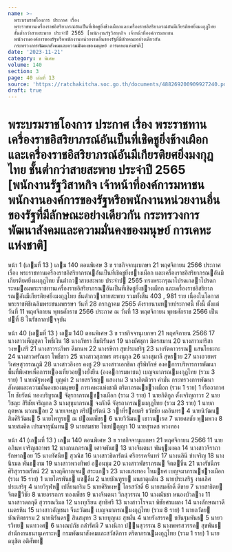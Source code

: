 ```yaml
---
name: >-
  พระบรมราชโองการ ประกาศ เรื่อง
  พระราชทานเครื่องราชอิสริยาภรณ์อันเป็นที่เชิดชูยิ่งช้างเผือกและเครื่องราชอิสริยาภรณ์อันมีเกียรติยศยิ่งมงกุฎไทย
  ชั้นต่ำกว่าสายสะพาย ประจำปี 2565 [พนักงานรัฐวิสาหกิจ เจ้าหน้าที่องค์การมหาชน
  พนักงานองค์การของรัฐหรือพนักงานหน่วยงานอื่นของรัฐที่มีลักษณะอย่างเดียวกัน
  กระทรวงการพัฒนาสังคมและความมั่นคงของมนุษย์ การเคหะแห่งชาติ]
date: '2023-11-21'
category: ข พิเศษ
volume: 140
section: 3
page: 40 เล่มที่ 13
source: 'https://ratchakitcha.soc.go.th/documents/488269200909927240.pdf'
draft: true
---
```


# พระบรมราชโองการ ประกาศ เรื่อง พระราชทานเครื่องราชอิสริยาภรณ์อันเป็นที่เชิดชูยิ่งช้างเผือกและเครื่องราชอิสริยาภรณ์อันมีเกียรติยศยิ่งมงกุฎไทย ชั้นต่ำกว่าสายสะพาย ประจำปี 2565 [พนักงานรัฐวิสาหกิจ เจ้าหน้าที่องค์การมหาชน พนักงานองค์การของรัฐหรือพนักงานหน่วยงานอื่นของรัฐที่มีลักษณะอย่างเดียวกัน กระทรวงการพัฒนาสังคมและความมั่นคงของมนุษย์ การเคหะแห่งชาติ]

หน้า 1 (เลมที่ 13 ) เลม 140 ตอนพิเศษ 3 ข ราชกิจจานุเบกษา 21 พฤศจิกายน 2566 ประกาศ เรื่อง พระราชทานเครื่องราชอิสริยาภรณอันเป็นที่เชิดชูยิ่งชางเผือก และเครื่องราชอิสริยาภรณอันมีเกียรติยศยิ่งมงกุฎไทย ชั้นต่ํากวาสายสะพาย ประจําป 2565 ทรงพระกรุณาโปรดเกลาโปรดกระหมอมพระราชทานเครื่องราชอิสริยาภรณอันเป็นที่เชิดชูยิ่งชางเผือก และเครื่องราชอิสริยาภรณอันมีเกียรติยศยิ่งมงกุฎไทย ชั้นต่ํากวาสายสะพาย รวมทั้งสิ้น 403 , 981 ราย เนื่องในโอกาสพระราชพิธีเฉลิมพระชนมพรรษา วันที่ 28 กรกฎาคม 2565 ดังรายนามทายประกาศนี้ ทั้งนี้ ตั้งแต่วันที่ 11 พฤศจิกายน พุทธศักราช 2566 ประกาศ ณ วันที่ 13 พฤศจิกายน พุทธศักราช 2566 เป็นปที่ 8 ในรัชกาลปจจุบัน

หน้า 40 (เลมที่ 13 ) เลม 140 ตอนพิเศษ 3 ข ราชกิจจานุเบกษา 21 พฤศจิกายน 2566 17 นางสาวเพ็ญสุดา โพธิ์เงิน 18 นางภัทรา ลิ่มนิรันดร 19 นางมัศชุกา มิตรสมาน 20 นางสาวมาริสา วงษเสรี 21 นางสาวระภีพร ดีมานพ 22 นางรษิกา สุขประเสริฐ 23 นางรัตดาวรรณ แสนโยธะกะ 24 นางสาวศรัณยา โพธิ์ขาว 25 นางสาวสุภาพร ตรงนุกุล 26 นางสุมาลี สุหราย 27 นางอวยพร วิเศษสุวรรณภูมิ 28 นางสาวอิงอร คงชู 29 นางสาวเอกธิดา สุรีพิทักษ์ องคการบริหารการพัฒนาพื้นที่พิเศษเพื่อการทองเที่ยวอยางยั่งยืน (องคการมหาชน) เบญจมาภรณมงกุฎไทย (รวม 3 ราย) 1 นายณัฐพงศ บุญคํา 2 นายสรวิชญ แสงงาม 3 นางกิตติวรา คํามั่น กระทรวงการพัฒนาสังคมและความมั่นคงของมนุษย การเคหะแห่งชาติ ตริตาภรณชางเผือก (รวม 1 ราย) 1 เรืออากาศโท ชัยรัตน์ ทองบริบูรณ จัตุรถาภรณชางเผือก (รวม 3 ราย) 1 นายกิติกูล ตั้งเจริญถาวร 2 นายวิชญะ สิริชัยเจริญกล 3 นางสุขุมาภรณ จงภักดี จัตุรถาภรณมงกุฎไทย (รวม 23 ราย) 1 นายกฤตษณ นวมนอย 2 นายเจษฎา ตรีปยรัตน์ 3 วาที่รอยตรี ธวัชชัย ผลอินทร 4 นายนิวัฒน สิมศิริวัฒน 5 นายไพฑูรย ณ ปอมเพ็ชร 6 นายวิวัฒน เชาวนเรศ 7 นายศลชัย พุมพวง 8 นายสมคิด เปรมจารุนันทน 9 นายสมชาย ไชยปญญา 10 นายสุรเดช พวงทอง

หน้า 41 (เลมที่ 13 ) เลม 140 ตอนพิเศษ 3 ข ราชกิจจานุเบกษา 21 พฤศจิกายน 2566 11 นายอภินพ เจริญสถาพร 12 นางกนกภรณ เศาจพันธ 13 นางจินตนา พันธุมงคล 14 นางสาวจิราภา รักษาถอย 15 นางทัศนีย สุวณิช 16 นางสาวธิดารัตน์ ศรีอรรคจันทร์ 17 นางนลินี ขําเจริญ 18 นางนิรมล พันธงาม 19 นางสาวพวงทิพย์ ออนชุม 20 นางสาวพัชราภรณ จิตตชื่น 21 นางรัชนีกร ศิริสุวรรณรัตน์ 22 นางฤดีกาญจน สระแกว 23 นางแสงทอง ใหมยศ เบญจมาภรณชางเผือก (รวม 15 ราย) 1 นายไตรพันธ แซลิ้ม 2 นายบัณฑูรย มนธาตุผลิน 3 นายประเสริฐ งามเลิศประเสริฐ 4 นายวิรุฬห เปลี่ยนกริม 5 นายศิริพงษ ไกรสวัสดิ์ 6 นายสมศักดิ์ ดีขาย 7 นายสาธิตย จิตตวิชัย 8 นายอรรถกร ทองเพ็ชร 9 นางจินตนา วิกสุวรรณ 10 นางณัชชา หนองบัวลาง 11 นางสาวดลฤดี สุวรรณวิมล 12 นางทุเรียน สุทธิศรี 13 นางสาวโรจนา พิชัยศรแผลง 14 นางลักษณาวดี เนตรหิน 15 นางสาวอัญชนา จีนะวัฒน เบญจมาภรณมงกุฎไทย (รวม 8 ราย) 1 นายถวัลย บัณฑิตธรรม 2 นายนิรันดร สินสมุทร 3 นายบุญนะ สุขมั่น 4 นายรังสรรค ชยันฐมพันธ 5 นายวรวิทย นนทวงศ 6 นางณปภัช กล่ํารัศมี 7 นางนิภา ปนสุวรรณ 8 นางพพรสวรรค สุขพันธ สํานักงานธนานุเคราะห กรมพัฒนาสังคมและสวัสดิการ ตริตาภรณมงกุฎไทย (รวม 1 ราย) 1 นายดนุชิต อติศัพท
